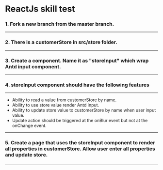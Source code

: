 ReactJs skill test
============

### 1. Fork a new branch from the master branch. ###
------------
### 2. There is a customerStore in src/store folder. ###
------------
### 3. Create a component. Name it as "storeInput" which wrap Antd input component. ###
------------
### 4. storeInput component should have the following features ###
------------
* Ability to read a value from customerStore by name.
* Ability to use store value render Antd input.
* Ability to update store value to customerStore by name when user input value.
* Update action should be triggered at the onBlur event but not at the onChange event.
------------
### 5.  Create a page that uses the storeInput component to render all properties in customerStore. Allow user enter all properties and update store.
###
------------







